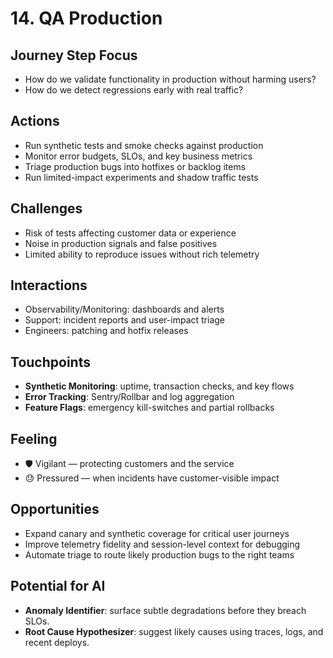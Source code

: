 # 14. QA Production

## Journey Step Focus
- How do we validate functionality in production without harming users?
- How do we detect regressions early with real traffic?

## Actions
- Run synthetic tests and smoke checks against production
- Monitor error budgets, SLOs, and key business metrics
- Triage production bugs into hotfixes or backlog items
- Run limited-impact experiments and shadow traffic tests

## Challenges
- Risk of tests affecting customer data or experience
- Noise in production signals and false positives
- Limited ability to reproduce issues without rich telemetry

## Interactions
- Observability/Monitoring: dashboards and alerts
- Support: incident reports and user-impact triage
- Engineers: patching and hotfix releases

## Touchpoints
- **Synthetic Monitoring**: uptime, transaction checks, and key flows
- **Error Tracking**: Sentry/Rollbar and log aggregation
- **Feature Flags**: emergency kill-switches and partial rollbacks

## Feeling
- 🛡️ Vigilant — protecting customers and the service
- 😓 Pressured — when incidents have customer-visible impact

## Opportunities
- Expand canary and synthetic coverage for critical user journeys
- Improve telemetry fidelity and session-level context for debugging
- Automate triage to route likely production bugs to the right teams

## Potential for AI
- **Anomaly Identifier**: surface subtle degradations before they breach SLOs.
- **Root Cause Hypothesizer**: suggest likely causes using traces, logs, and recent deploys.
